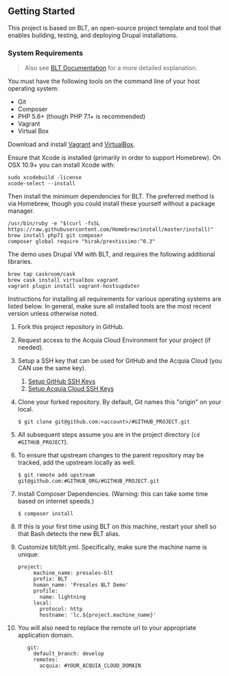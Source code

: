 ## Getting Started

This project is based on BLT, an open-source project template and tool that enables building, testing, and deploying Drupal installations.

### System Requirements

> Also see [BLT Documentation](https://blt.readthedocs.io/en/latest/INSTALL/) for a more detailed explanation.

You must have the following tools on the command line of your host operating system:

- Git
- Composer
- PHP 5.6+ (though PHP 7.1+ is recommended)
- Vagrant
- Virtual Box

Download and install [Vagrant](https://www.vagrantup.com/downloads.html) and [VirtualBox](https://www.virtualbox.org/wiki/Downloads).

Ensure that Xcode is installed (primarily in order to support Homebrew). On OSX 10.9+ you can install Xcode with:

    sudo xcodebuild -license
    xcode-select --install

Then install the minimum dependencies for BLT. The preferred method is via Homebrew, though you could install these yourself without a package manager.

    /usr/bin/ruby -e "$(curl -fsSL https://raw.githubusercontent.com/Homebrew/install/master/install)"
    brew install php71 git composer
    composer global require "hirak/prestissimo:^0.3"

The demo uses Drupal VM with BLT, and requires the following additional libraries.

    brew tap caskroom/cask
    brew cask install virtualbox vagrant
    vagrant plugin install vagrant-hostsupdater

Instructions for installing all requirements for various operating systems are listed below. In general, make sure all installed tools are the most recent version unless otherwise noted.

1. Fork this project repository in GitHub.
1. Request access to the Acquia Cloud Environment for your project (if needed).
1. Setup a SSH key that can be used for GitHub and the Acquia Cloud (you CAN use the same key).
    1. [Setup GitHub SSH Keys](https://help.github.com/articles/adding-a-new-ssh-key-to-your-github-account/)
    1. [Setup Acquia Cloud SSH Keys](https://docs.acquia.com/acquia-cloud/ssh/generate)
1. Clone your forked repository. By default, Git names this "origin" on your local.
    ```
    $ git clone git@github.com:<account>/#GITHUB_PROJECT.git
    ```
1. All subsequent steps assume you are in the project directory (`cd #GITHUB_PROJECT`).

1. To ensure that upstream changes to the parent repository may be tracked, add the upstream locally as well.
    ```
    $ git remote add upstream git@github.com:#GITHUB_ORG/#GITHUB_PROJECT.git
    ```
1. Install Composer Dependencies. (Warning: this can take some time based on internet speeds.)
    ```
    $ composer install
    ```
1. If this is your first time using BLT on this machine, restart your shell so that Bash detects the new BLT alias.

1. Customize blt/blt.yml.  Specifically, make sure the machine name is unique:
    ```
    project:
         machine_name: presales-blt
         prefix: BLT
         human_name: 'Presales BLT Demo'
         profile:
           name: lightning
         local:
           protocol: http
           hostname: 'lc.${project.machine_name}'
    ```
1. You will also need to replace the remote url to your appropriate application domain.
    ```
       git:
         default_branch: develop
         remotes:
           acquia: #YOUR_ACQUIA_CLOUD_DOMAIN
    ```

           